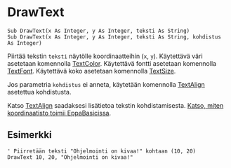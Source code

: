 <!--graphics-->
DrawText
========

```eppabasic
Sub DrawText(x As Integer, y As Integer, teksti As String)
Sub DrawText(x As Integer, y As Integer, teksti As String, kohdistus As Integer)
```

Piirtää tekstin `teksti` näytölle koordinaatteihin (`x`, `y`).
Käytettävä väri asetetaan komennolla [TextColor](manual:textcolor).
Käytettävä fontti asetetaan komennolla [TextFont](manual:textfont).
Käytettävä koko asetetaan komennolla [TextSize](manual:textsize).

Jos parametria `kohdistus` ei anneta, käytetään komennolla
[TextAlign](manual:textalign) asetettua kohdistusta.

Katso [TextAlign](manual:textalign) saadaksesi lisätietoa tekstin kohdistamisesta.
[Katso, miten koordinaatisto toimii EppaBasicissa](manual:/coordinates).


Esimerkki
----------
```eppabasic
' Piirretään teksti "Ohjelmointi on kivaa!" kohtaan (10, 20)
DrawText 10, 20, "Ohjelmointi on kivaa!"
```
